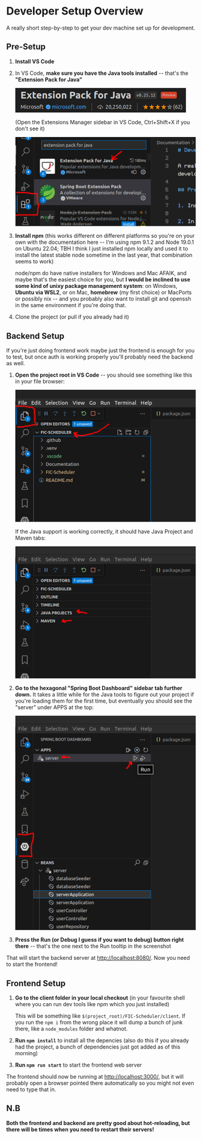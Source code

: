 # Developer Setup Overview

A really short step-by-step to get your dev machine set up for development.

## Pre-Setup

1. **Install VS Code**

2. In VS Code, **make sure you have the Java tools installed** -- that's the **"Extension Pack for Java"**

    ![VS Code Extension Pack for Java](developer-setup-files/vscode-1-extension-pack-for-java.png)

    (Open the Extensions Manager sidebar in VS Code, Ctrl+Shift+X if you don't see it)

    ![VS Code Extensions Manager](developer-setup-files/vscode-0-extensions-sidebar.png)

3. **Install npm** (this works different on different platforms so you're on your own with the documentation here -- I'm using npm 9.1.2 and Node 19.0.1 on Ubuntu 22.04; TBH I think I just installed npm locally and used it to install the latest stable node sometime in the last year, that combination seems to work)

    node/npm do have native installers for Windows and Mac AFAIK, and maybe that's the easiest choice for you, but **I would be inclined to use some kind of unixy package management system**: on Windows, **Ubuntu via WSL2**, or on Mac, **homebrew** (my first choice) or MacPorts or possibly nix -- and you probably also want to install git and openssh in the same environment if you're doing that.

4. Clone the project (or pull if you already had it)

## Backend Setup

If you're just doing frontend work maybe just the frontend is enough for you to test, but once auth is working properly you'll probably need the backend as well.

1. **Open the project root in VS Code** -- you should see something like this in your file browser:

    ![Java Project and Maven tabs in VS Code's Explorer sidebar](developer-setup-files/vscode-2-project-root.png)

    If the Java support is working correctly, it should have Java Project and Maven tabs:

    ![Java Project and Maven tabs in VS Code's Explorer sidebar](developer-setup-files/vscode-3-project-tabs.png)

2. **Go to the hexagonal "Spring Boot Dashboard" sidebar tab further down.** It takes a little while for the Java tools to figure out your project if you're loading them for the first time, but eventually you should see the "server" under APPS at the top:

    ![image info](developer-setup-files/vscode-4-run-server.png)

3. **Press the Run (or Debug I guess if you want to debug) button right there** -- that's the one next to the Run tooltip in the screenshot

That will start the backend server at <http://localhost:8080/>. Now you need to start the frontend!

## Frontend Setup

1. **Go to the client folder in your local checkout** (in your favourite shell where you can run dev tools like npm which you just installed)

    This will be something like `$(project_root)/FIC-Scheduler/client`. If you run the `npm i` from the wrong place it will dump a bunch of junk there, like a `node_modules` folder and whatnot.

2. **Run `npm install`** to install all the depencies (also do this if you already had the project, a bunch of dependencies just got added as of this morning)

3. **Run `npm run start`** to start the frontend web server

The frontend should now be running at <http://localhost:3000/>, but it will probably open a browser pointed there automatically so you might not even need to type that in.

## N.B

**Both the frontend and backend are pretty good about hot-reloading, but there will be times when you need to restart their servers!**

